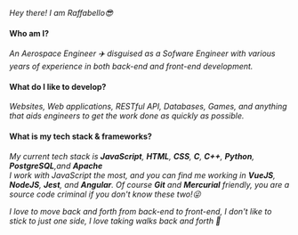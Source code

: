 <i>Hey there! I am Raffabello😎</i>

<h4>Who am I?</h4><i>An Aerospace Engineer ✈️ disguised as a Sofware Engineer with various years of experience in both back-end and front-end development.</i>

<h4>What do I like to develop?</h4><i>Websites, Web applications, RESTful API, Databases, Games, and anything that aids engineers to get the work done as quickly as possible.</i>

<h4>What is my tech stack & frameworks?</h4><i>My current tech stack is <b>JavaScript</b>, <b>HTML</b>, <b>CSS</b>, <b>C</b>, <b>C++</b>, <b>Python</b>, <b>PostgreSQL</b>,and <b>Apache</b></i><br/>
<i>I work with JavaScript the most, and you can find me working in <b>VueJS</b>, <b>NodeJS</b>, <b>Jest</b>, and <b>Angular</b>. Of course <b>Git</b> and <b>Mercurial</b> friendly, you are a source code criminal if you don't know these two!😜
  
I love to move back and forth from back-end to front-end, I don't like to stick to just one side, I love taking walks back and forth 🔁</i> 

